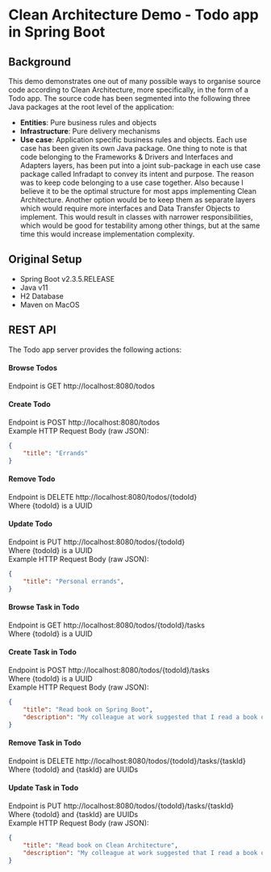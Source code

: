 # Clean Architecture Demo - Todo app in Spring Boot
## Background
This demo demonstrates one out of many possible ways to organise source code according to Clean Architecture, more specifically, in the form of a Todo app.
The source code has been segmented into the following three Java packages at the root level of the application:
* **Entities**: Pure business rules and objects
* **Infrastructure**: Pure delivery mechanisms
* **Use case**: Application specific business rules and objects. Each use case has been given its own Java package. One thing to note is that code belonging to the Frameworks & Drivers and Interfaces and Adapters layers, has been put into a joint sub-package in each use case package called Infradapt to convey its intent and purpose. The reason was to keep code belonging to a use case together. Also because I believe it to be the optimal structure for most apps implementing Clean Architecture. Another option would be to keep them as separate layers which would require more interfaces and Data Transfer Objects to implement. This would result in classes with narrower responsibilities, which would be good for testability among other things, but at the same time this would increase implementation complexity.
## Original Setup
* Spring Boot v2.3.5.RELEASE
* Java v11
* H2 Database
* Maven on MacOS
## REST API
The Todo app server provides the following actions:
#### Browse Todos
Endpoint is GET http://localhost:8080/todos
#### Create Todo
Endpoint is POST http://localhost:8080/todos <br/>
Example HTTP Request Body (raw JSON):
```json
{
	"title": "Errands"
}
```
#### Remove Todo
Endpoint is DELETE http://localhost:8080/todos/{todoId} <br/>
Where {todoId} is a UUID
#### Update Todo
Endpoint is PUT http://localhost:8080/todos/{todoId} <br/>
Where {todoId} is a UUID <br/>
Example HTTP Request Body (raw JSON):
```json
{
	"title": "Personal errands",
}
```
#### Browse Task in Todo
Endpoint is GET http://localhost:8080/todos/{todoId}/tasks <br/>
Where {todoId} is a UUID
#### Create Task in Todo
Endpoint is POST http://localhost:8080/todos/{todoId}/tasks <br/>
Where {todoId} is a UUID <br/>
Example HTTP Request Body (raw JSON):
```json
{
	"title": "Read book on Spring Boot",
	"description": "My colleague at work suggested that I read a book on Spring Boot"
}
```
#### Remove Task in Todo
Endpoint is DELETE http://localhost:8080/todos/{todoId}/tasks/{taskId} <br/>
Where {todoId} and {taskId} are UUIDs
#### Update Task in Todo
Endpoint is PUT http://localhost:8080/todos/{todoId}/tasks/{taskId} <br/>
Where {todoId} and {taskId} are UUIDs <br/>
Example HTTP Request Body (raw JSON):
```json
{
	"title": "Read book on Clean Architecture",
	"description": "My colleague at work suggested that I read a book on Clean Architecture"
}
```
